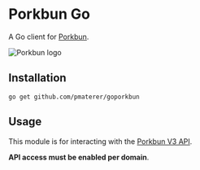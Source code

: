 # Porkbun Go

A Go client for [Porkbun](https://porkbun.com/).

![Porkbun logo](https://porkbun.design/assets/porkbun_rgb.svg)

## Installation

```shell
go get github.com/pmaterer/goporkbun
```

## Usage

This module is for interacting with the [Porkbun V3 API](https://porkbun.com/api/json/v3/documentation).

**API access must be enabled per domain**.
